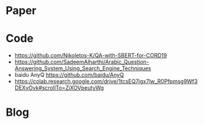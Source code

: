 # Paper


# Code
- https://github.com/Nikoletos-K/QA-with-SBERT-for-CORD19
- https://github.com/SadeemAlharthi/Arabic_Question-Answering_System_Using_Search_Engine_Techniques
- baidu AnyQ https://github.com/baidu/AnyQ
- https://colab.research.google.com/drive/1tcsEQ7igx7lw_R0Pfpmsg9Wf3DEXyOvk#scrollTo=ZiXOVpeutyWg



# Blog


